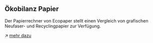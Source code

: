 ## Ökobilanz Papier

Der Papierrechner von Ecopaper stellt einen Vergleich von grafischen Neufaser- und Recyclingpapier zur Verfügung. 

↗ [mehr dazu](https://www.ecopaper.ch/papierrechner/papierrechner-grafische-papiere)
